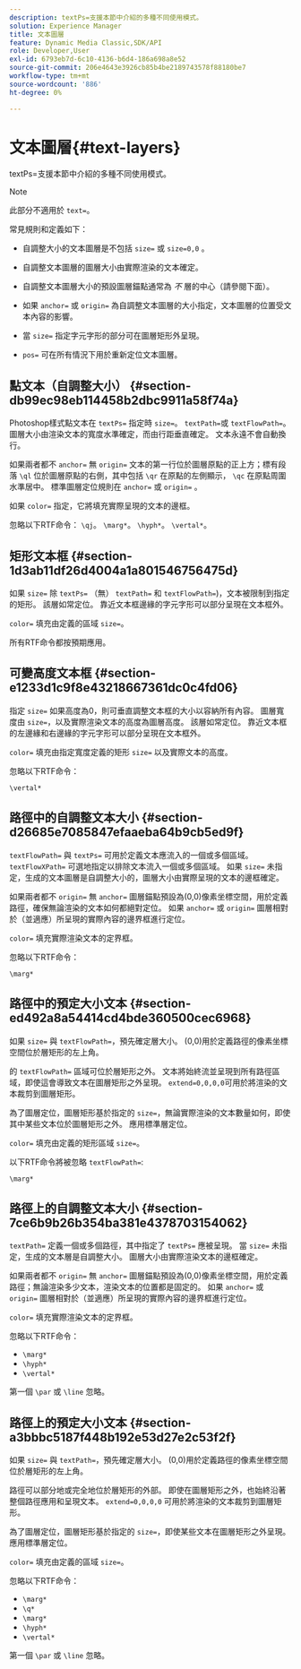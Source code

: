 ```yaml
---
description: textPs=支援本節中介紹的多種不同使用模式。
solution: Experience Manager
title: 文本圖層
feature: Dynamic Media Classic,SDK/API
role: Developer,User
exl-id: 6793eb7d-6c10-4136-b6d4-186a698a8e52
source-git-commit: 206e4643e3926cb85b4be2189743578f88180be7
workflow-type: tm+mt
source-wordcount: '886'
ht-degree: 0%

---
```


# 文本圖層{#text-layers}

textPs=支援本節中介紹的多種不同使用模式。

>[!NOTE]
>
>此部分不適用於 `text=`。

常見規則和定義如下：

* 自調整大小的文本圖層是不包括 `size=` 或 `size=0,0` 。

* 自調整文本圖層的圖層大小由實際渲染的文本確定。
* 自調整文本圖層大小的預設圖層錨點通常為 *不* 層的中心（請參閱下面）。
* 如果 `anchor=` 或 `origin=` 為自調整文本圖層的大小指定，文本圖層的位置受文本內容的影響。

* 當 `size=` 指定字元字形的部分可在圖層矩形外呈現。
* `pos=` 可在所有情況下用於重新定位文本圖層。

## 點文本（自調整大小） {#section-db99ec98eb114458b2dbc9911a58f74a}

Photoshop樣式點文本在 `textPs=` 指定時 `size=`。 `textPath=`或 `textFlowPath=`。 圖層大小由渲染文本的寬度水準確定，而由行距垂直確定。 文本永遠不會自動換行。

如果兩者都不 `anchor=` 無 `origin=` 文本的第一行位於圖層原點的正上方；標有段落 `\ql` 位於圖層原點的右側，其中包括 `\qr` 在原點的左側顯示， `\qc` 在原點周圍水準居中。 標準圖層定位規則在 `anchor=` 或 `origin=` 。

如果 `color=` 指定，它將填充實際呈現的文本的邊框。

忽略以下RTF命令： `\qj`。 `\marg*`。 `\hyph*`。 `\vertal*`。

## 矩形文本框 {#section-1d3ab11df26d4004a1a801546756475d}

如果 `size=` 除 `textPs=` （無） `textPath=` 和 `textFlowPath=`)，文本被限制到指定的矩形。 該層如常定位。 靠近文本框邊緣的字元字形可以部分呈現在文本框外。

`color=` 填充由定義的區域 `size=`。

所有RTF命令都按預期應用。

## 可變高度文本框 {#section-e1233d1c9f8e43218667361dc0c4fd06}

指定 `size=` 如果高度為0，則可垂直調整文本框的大小以容納所有內容。 圖層寬度由 `size=`，以及實際渲染文本的高度為圖層高度。 該層如常定位。 靠近文本框的左邊緣和右邊緣的字元字形可以部分呈現在文本框外。

`color=` 填充由指定寬度定義的矩形 `size=` 以及實際文本的高度。

忽略以下RTF命令：

`\vertal*`

## 路徑中的自調整文本大小 {#section-d26685e7085847efaaeba64b9cb5ed9f}

`textFlowPath=` 與 `textPs=` 可用於定義文本應流入的一個或多個區域。 `textFlowXPath=` 可選地指定以排除文本流入一個或多個區域。 如果 `size=` 未指定，生成的文本圖層是自調整大小的，圖層大小由實際呈現的文本的邊框確定。

如果兩者都不 `origin=` 無 `anchor=` 圖層錨點預設為(0,0)像素坐標空間，用於定義路徑，確保無論渲染的文本如何都絕對定位。 如果 `anchor=` 或 `origin=` 圖層相對於（並適應）所呈現的實際內容的邊界框進行定位。

`color=` 填充實際渲染文本的定界框。

忽略以下RTF命令：

`\marg*`

## 路徑中的預定大小文本 {#section-ed492a8a54414cd4bde360500cec6968}

如果 `size=` 與 `textFlowPath=`，預先確定層大小。 (0,0)用於定義路徑的像素坐標空間位於層矩形的左上角。

的 `textFlowPath=` 區域可位於層矩形之外。 文本將始終流並呈現到所有路徑區域，即使這會導致文本在圖層矩形之外呈現。 `extend=0,0,0,0`可用於將渲染的文本裁剪到圖層矩形。

為了圖層定位，圖層矩形基於指定的 `size=`，無論實際渲染的文本數量如何，即使其中某些文本位於圖層矩形之外。 應用標準層定位。

`color=` 填充由定義的矩形區域 `size=`。

以下RTF命令將被忽略 `textFlowPath=`:

`\marg*`

## 路徑上的自調整文本大小 {#section-7ce6b9b26b354ba381e4378703154062}

`textPath=` 定義一個或多個路徑，其中指定了 `textPs=` 應被呈現。 當 `size=` 未指定，生成的文本層是自調整大小。 圖層大小由實際渲染文本的邊框確定。

如果兩者都不 `origin=` 無 `anchor=` 圖層錨點預設為(0,0)像素坐標空間，用於定義路徑；無論渲染多少文本，渲染文本的位置都是固定的。 如果 `anchor=` 或 `origin=` 圖層相對於（並適應）所呈現的實際內容的邊界框進行定位。

`color=` 填充實際渲染文本的定界框。

忽略以下RTF命令：

* `\marg*`
* `\hyph*`
* `\vertal*`

第一個 `\par` 或 `\line` 忽略。

## 路徑上的預定大小文本 {#section-a3bbbc5187f448b192e53d27e2c53f2f}

如果 `size=` 與 `textPath=`，預先確定層大小。 (0,0)用於定義路徑的像素坐標空間位於層矩形的左上角。

路徑可以部分地或完全地位於層矩形的外部。 即使在圖層矩形之外，也始終沿著整個路徑應用和呈現文本。 `extend=0,0,0,0` 可用於將渲染的文本裁剪到圖層矩形。

為了圖層定位，圖層矩形基於指定的 `size=`，即使某些文本在圖層矩形之外呈現。 應用標準層定位。

`color=` 填充由定義的區域 `size=`。

忽略以下RTF命令：

* `\marg*`
* `\q*`
* `\marg*`
* `\hyph*`
* `\vertal*`

第一個 `\par` 或 `\line` 忽略。
